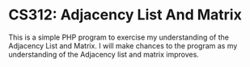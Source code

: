 CS312: Adjacency List And Matrix
===============================

This is a simple PHP program to exercise
my understanding of the Adjacency List 
and Matrix. I will make chances to the 
program as my understanding of the 
Adjacency list and matrix improves.
